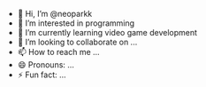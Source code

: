 - 👋 Hi, I’m @neoparkk
- 👀 I’m interested in programming
- 🌱 I’m currently learning video game development
- 💞️ I’m looking to collaborate on ...
- 📫 How to reach me ...
- 😄 Pronouns: ...
- ⚡ Fun fact: ...

<!---
neoparkk/neoparkk is a ✨ special ✨ repository because its `README.md` (this file) appears on your GitHub profile.
You can click the Preview link to take a look at your changes.
--->

